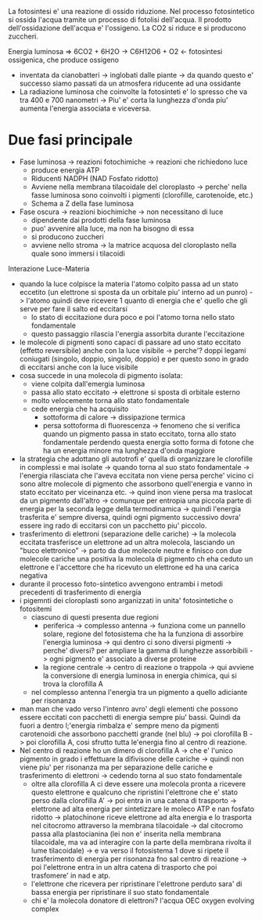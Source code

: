 
La fotosintesi e' una reazione di ossido riduzione. Nel processo fotosintetico si ossida l'acqua tramite un processo di fotolisi dell'acqua. Il prodotto dell'ossidazione dell'acqua e' l'ossigeno. La CO2 si riduce e si producono zuccheri.

Energia luminosa =>  6CO2 + 6H2O ->  C6H12O6 + O2 <- fotosintesi ossigenica, che 
produce ossigeno
- inventata da cianobatteri -> inglobati dalle piante -> da quando questo e' successo siamo passati da un atmosfera riducente ad una ossidante
- La radiazione luminosa che coinvolte la fotosinteti e' lo spresso che va tra 400 e 700 nanometri -> Piu' e' corta la lunghezza d'onda piu' aumenta l'energia associata e viceversa.
# Due fasi principale
- Fase luminosa -> reazioni fotochimiche -> reazioni che richiedono luce
	- produce energia ATP
	- Riducenti NADPH (NAD Fosfato ridotto)
	- Avviene nella membrana tilacoidale del cloroplasto -> perche' nella fasse luminosa sono coinvolti i pigmenti (clorofille, carotenoide, etc.)
	- Schema a Z della fase luminosa
- Fase oscura -> reazioni biochimiche -> non necessitano di luce 
	- dipendente dai prodotti della fase luminosa
	- puo' avvenire alla luce, ma non ha bisogno di essa 
	- si producono zuccheri
	- avviene nello stroma -> la matrice acquosa del cloroplasto nella quale sono immersi i tilacoidi

Interazione Luce-Materia
- quando la luce colpisce la materia l'atomo colpito passa ad un stato eccetito (un elettrone si sposta da un orbitale piu' interno ad un punro) -> l'atomo quindi deve ricevere 1 quanto di energia che e' quello che gli serve per fare il salto ed eccitarsi
	- lo stato di eccitazione dura poco e poi l'atomo torna nello stato fondamentale
	- questo passaggio rilascia l'energia assorbita durante l'eccitazione
- le molecole di pigmenti sono capaci di passare ad uno stato eccitato (effetto reversibile) anche con la luce visibile -> perche'? doppi legami coniugati (singolo, doppio, singolo, doppio) e per questo sono in grado di eccitarsi anche con la luce visibile
- cosa succede in una molecola di pigmento isolata:
	- viene colpita dall'emergia luminosa
	- passa allo stato eccitato -> elettrone si sposta di orbitale esterno
	- molto velocemente torna allo stato fondamentale
	- cede energia che ha acquisito
		- sottoforma di calore -> dissipazione termica
		- persa sottoforma di fluorescenza -> fenomeno che si verifica quando un pigmento passa in stato eccitato, torna allo stato fondamentale perdendo questa energia sotto forma di fotone che ha un energia minore ma lunghezza d'onda maggiore
- la strategia che adottano gli autotrofi e' quella di organizzare le clorofille in complessi  e mai isolate -> quando torna al suo stato fondamentale -> l'energia rilasciata che l'aveva eccitata non viene persa perche' vicino ci sono altre molecole di pigmento che assorbono quell'energia e vanno in stato eccitato per viceinanza etc. -> quind inon viene persa ma traslocat da un pigmento dall'altro -> comunque per entropia una piccola parte di energia per la seconda legge della termodinamica -> quindi l'energia trasferita e' sempre diversa, quindi ogni pigmento successivo dovra' essere ing rado di eccitarsi con un pacchetto piu' piccolo. 
- trasferimento di elettroni (separazione delle cariche) -> la molecola eccitata trasferisce un elettrone ad un altra molecola, lasciando un "buco elettronico" -> parto da due molecole neutre e finisco con due molecole cariche una positiva la molecola di pigmento ch eha ceduto un elettrone e l'accettore che ha ricevuto un elettrone ed ha una carica negativa
- durante il processo foto-sintetico avvengono entrambi i metodi precedenti di trasferimento di energia
- i pigemnti dei cloroplasti sono arganizzati in unita' fotosintetiche o fotositemi
	- ciascuno di questi presenta due regioni
		- periferica -> complesso antenna -> funziona come un pannello solare, regione del fotosistema che ha la funziona di assorbire  l'energia luminosa -> qui dentro ci sono diversi pigmenti -> perche' diversi? per ampliare la gamma di lunghezze assorbibili -> ogni pigmento e' associato a diverse proteine
		- la regione centrale -> centro di reazione o trappola -> qui avviene la conversione di energia luminosa in energia chimica, qui si trova la clorofilla A 
	- nel complesso antenna l'energia tra un pigmento a quello adiciante per risonanza
- man man che vado verso l'intenro avro' degli elementi che possono essere eccitati con pacchetti di energia sempre piu' bassi. Quindi da fuori a dentro l;'energia rimbalza e' sempre meno da pigmenti carotenoidi che assorbono pacchetti grande (nel blu) -> poi clorofilla B -> poi clorofilla A, cosi sfrutto tutta le'energia fino al centro di reazione.
- Nel centro di reazione ho un dimero di clorofilla A -> che e' l'unico pigmento in grado i effettuare la difivisone delle cariche -> quindi non viene piu' per risonanza ma per separazione delle cariche e trasferimento di elettroni -> cedendo torna al suo stato fondamentale
	- oltre alla clorofilla A ci deve essere una molecola pronta a ricevere questo elettrone e qualcuno che ripristini l'elettrone che e' stato perso dalla clorofilla A' -> poi entra in una catena di trasporto -> elettrone ad alta energia per sintetizzare le moleco ATP e nan fosfato ridotto -> platochinone riceve elettrone ad alta energia e lo trasporta nel citocromo attraverso la membrana tilacoidale -> dal citocromo passa alla plastocianina (lei non e' inserita nella membrana tilacoidale, ma va ad interagire con la parte della membrana rivolta il lume tilacoidale) -> e va verso il fotosistema 1 dove si ripete il trasferimento di energia per risonanza fno sal centro di reazione -> poi l'elettrone entra in un altra catena di trasporto che poi trasfomere' in nad e atp. 
	- l'elettrone che ricevera per ripristinare l'elettrone perduto sara' di bassa energia per ripristinare il suo stato fondamentale
	- chi e' la molecola donatore di elettroni? l'acqua OEC oxygen evolving complex